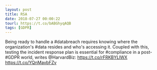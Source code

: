 ```yaml
---
layout: post
title: RSA
date: 2018-07-27 00:00:22
tourl: https://t.co/bABGhyqAQB
tags: [GDPR]
---
```

Being ready to handle a #databreach requires knowing where the organization's #data resides and who's accessing it. Coupled with this, testing the incident response plan is essential for #compliance in a post- #GDPR world, writes @HarvardBiz: https://t.co/rFRKBYLlWX https://t.co/YQnMavbFZv